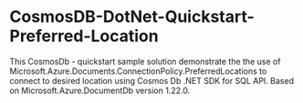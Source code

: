 # CosmosDB-DotNet-Quickstart-Preferred-Location
This  CosmosDb - quickstart sample solution demonstrate the  the use of Microsoft.Azure.Documents.ConnectionPolicy.PreferredLocations  to connect to desired location using Cosmos Db .NET SDK for SQL API.    Based on Microsoft.Azure.DocumentDb version 1.22.0. 

